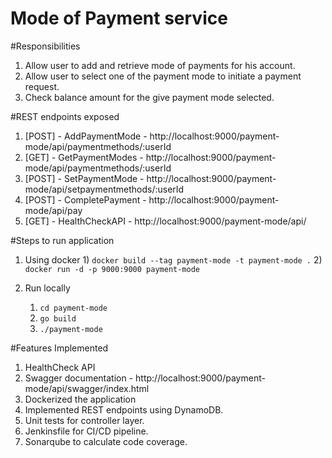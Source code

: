 # Mode of Payment service

#Responsibilities
1) Allow user to add and retrieve mode of payments for his account.
2) Allow user to select one of the payment mode to initiate a payment request.
3) Check balance amount for the give payment mode selected.

#REST endpoints exposed
1) [POST] - AddPaymentMode   - http://localhost:9000/payment-mode/api/paymentmethods/:userId
2) [GET]  - GetPaymentModes  - http://localhost:9000/payment-mode/api/paymentmethods/:userId
3) [POST] - SetPaymentMode   - http://localhost:9000/payment-mode/api/setpaymentmethods/:userId
4) [POST] - CompletePayment  - http://localhost:9000/payment-mode/api/pay
5) [GET]  - HealthCheckAPI   - http://localhost:9000/payment-mode/api/

#Steps to run application
1) Using docker
   1) 
      `docker build --tag payment-mode -t payment-mode .`
   2) `docker run -d -p 9000:9000 payment-mode ` 

2) Run locally
   1) `cd payment-mode` 
   2) `go build`
   3) `./payment-mode`
   
#Features Implemented
1) HealthCheck API
2) Swagger documentation - http://localhost:9000/payment-mode/api/swagger/index.html
3) Dockerized the application
4) Implemented REST endpoints using DynamoDB.
5) Unit tests for controller layer.
6) Jenkinsfile for CI/CD pipeline.
7) Sonarqube to calculate code coverage.